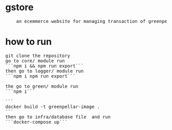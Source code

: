 # gstore
<pre>
    an ecemmerce website for managing transaction of greenpellar
</pre>

# how to run 
<pre>
git clone the repository
go to core/ module run 
```npm i && npm run export```
then go to logger/ module run 
```npm i npm run export```

the go to green/ module run
```npm i```

```
docker build -t greenpellar-image .
```
then go to infra/database file  and run 
```docker-compose up```
</pre>
